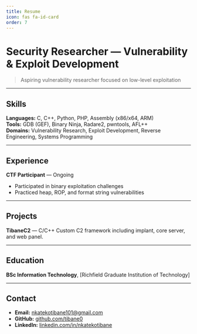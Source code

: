 ```yaml
---
title: Resume
icon: fas fa-id-card
order: 7
---
```



# Security Researcher — Vulnerability & Exploit Development

> Aspiring vulnerability researcher focused on low-level exploitation

---
## Skills

**Languages:** C, C++, Python, PHP, Assembly (x86/x64, ARM)  
**Tools:** GDB (GEF), Binary Ninja, Radare2, pwntools, AFL++  
**Domains:** Vulnerability Research, Exploit Development, Reverse Engineering, Systems Programming  

---
## Experience

**CTF Participant** — Ongoing  
- Participated in binary exploitation challenges  
- Practiced heap, ROP, and format string vulnerabilities  

---

## Projects

**TibaneC2** — C/C++ 
Custom C2 framework including implant, core server, and web panel.

---
##  Education

**BSc Information Technology**, [Richfield Graduate Institution of Technology]  

---
## Contact
- **Email:** nkatekotibane101@gmail.com  
- **GitHub:** [github.com/tibane0](https://github.com/tibane0)  
- **LinkedIn:** [linkedin.com/in/nkatekotibane](https://linkedin.com/in/nkatekotibane)
